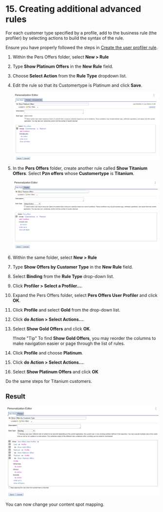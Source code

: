 # 15. Creating additional advanced rules

For each customer type specified by a profile, add to the business rule (the profiler) by selecting actions to build the syntax of the rule.

Ensure you have properly followed the steps in [Create the user profiler rule](pzn_demo_create_user_profiler_rule.md#).

1. Within the Pers Offers folder, select **New > Rule**  

2. Type **Show Platinum Offers** in the **New Rule** field.  

3. Choose **Select Action** from the **Rule Type** dropdown list.  

4. Edit the rule so that its Customertype is Platinum and click **Save**.  

   ![Show Platinium Offers Rule](./images/show_platinium_offer_rule.png)  

5. In the **Pers Offers** folder, create another rule called **Show Titanium Offers**. Select **Pzn offers** whose **Customertype** is **Titanium**.  

   ![Show Titanium Offers Rule](./images/show_titanium_offers_rule.png)  

6. Within the same folder, select **New > Rule**  

7. Type **Show Offers by Customer Type** in the **New Rule** field.  

8. Select **Binding** from the **Rule Type** drop-down list.  

9. Click **Profiler > Select a Profiler...**.  

10. Expand the Pers Offers folder, select **Pers Offers User Profiler** and click **OK**.  

11. Click **Profile** and select **Gold** from the drop-down list.  

12. Click **do Action > Select Actions...**.  

13. Select **Show Gold Offers** and click **OK**.  

    !!!note "Tip"
        To find **Show Gold Offers**, you may reorder the columns to make navigation easier or page through the list of rules.

14. Click **Profile** and choose **Platinum**.  

15. Click **do Action > Select Actions...**.  

16. Select **Show Platinum Offers** and click **OK**

Do the same steps for Titanium customers.  

## Result

![Show offers by customer type](./images/show_offers_by_customer_type_rule.png)

You can now change your content spot mapping.
